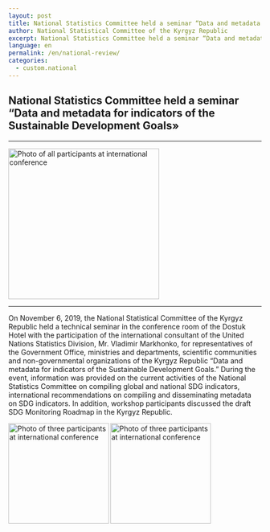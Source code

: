 ```yaml
---
layout: post
title: National Statistics Committee held a seminar “Data and metadata for indicators of the Sustainable Development Goals”
author: National Statistical Committee of the Kyrgyz Republic
excerpt: National Statistics Committee held a seminar “Data and metadata for indicators of the Sustainable Development Goals <img src="https://github.com/sdg-kyrgyzstan/open-sdg-site-starter/blob/develop/news-images/internation-con-1.jpg" alt="Photo of all participants at international conference" height="300px" align="center">
language: en
permalink: /en/national-review/
categories:
  - custom.national
---
```


## National Statistics Committee held a seminar “Data and metadata for indicators of the Sustainable Development Goals»

***

<img src="https://github.com/sdg-kyrgyzstan/open-sdg-site-starter/blob/develop/news-images/internation-con-1.jpg" alt="Photo of all participants at international conference" height="300px" align="center">

***

On November 6, 2019, the National Statistical Committee of the Kyrgyz Republic held a technical seminar in the conference room of the Dostuk Hotel with the participation of the international consultant of the United Nations Statistics Division, Mr. Vladimir Markhonko, for representatives of the Government Office, ministries and departments, scientific communities and non-governmental organizations of the Kyrgyz Republic “Data and metadata for indicators of the Sustainable Development Goals.”
During the event, information was provided on the current activities of the National Statistics Committee on compiling global and national SDG indicators, international recommendations on compiling and disseminating metadata on SDG indicators. In addition, workshop participants discussed the draft SDG Monitoring Roadmap in the Kyrgyz Republic.


<img src="https://github.com/sdg-kyrgyzstan/open-sdg-site-starter/blob/develop/news-images/internation-con-2.jpg" alt="Photo of three participants at international conference" height="200px" align="left">

<img src="https://github.com/sdg-kyrgyzstan/open-sdg-site-starter/blob/develop/news-images/internation-con-3.jpg" alt="Photo of three participants at international conference" height="200px" align="left">
